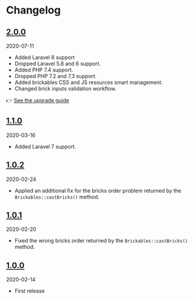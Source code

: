 # Changelog

## [2.0.0](https://github.com/Okipa/laravel-brickables/compare/1.1.0...2.0.0)

2020-07-11

* Added Laravel 8 support
* Dropped Laravel 5.8 and 6 support.
* Added PHP 7.4 support.
* Dropped PHP 7.2 and 7.3 support.
* Added brickables CSS and JS resources smart management.
* Changed brick inputs validation workflow.

:point_right: [See the upgrade guide](/docs/upgrade-guides/from-v1-to-v2.md)

## [1.1.0](https://github.com/Okipa/laravel-brickables/compare/1.0.2...1.1.0)

2020-03-16

* Added Laravel 7 support.

## [1.0.2](https://github.com/Okipa/laravel-brickables/compare/1.0.1...1.0.2)

2020-02-24

* Applied an additional fix for the bricks order problem returned by the `Brickables::castBricks()` method.

## [1.0.1](https://github.com/Okipa/laravel-brickables/compare/1.0.0...1.0.1)

2020-02-20

* Fixed the wrong bricks order returned by the `Brickables::castBricks()` method.

## [1.0.0](https://github.com/Okipa/laravel-brickables/compare/1.0.0...1.0.0)

2020-02-14

* First release
